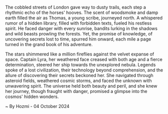 
The cobbled streets of London gave way to dusty trails, each step a rhythmic echo of the horses' hooves. The scent of woodsmoke and damp earth filled the air as Thomas, a young scribe, journeyed north. A whispered rumor of a hidden library, filled with forbidden texts, fueled his restless spirit. He faced danger with every sunrise, bandits lurking in the shadows and wild beasts prowling the forests. Yet, the promise of knowledge, of uncovering secrets lost to time, spurred him onward, each mile a page turned in the grand book of his adventure.

The stars shimmered like a million fireflies against the velvet expanse of space. Captain Lyra, her weathered face creased with both age and a fierce determination, steered her ship towards the unexplored nebula. Legends spoke of a lost civilization, their technology beyond comprehension, and the allure of discovering their secrets beckoned her. She navigated through asteroid fields, weathered cosmic storms, and faced the unknown with unwavering spirit. The universe held both beauty and peril, and she knew her journey, though fraught with danger, promised a glimpse into the cosmos' hidden wonders. 

~ By Hozmi - 04 October 2024

